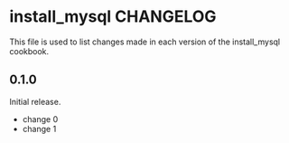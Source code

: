 # install_mysql CHANGELOG

This file is used to list changes made in each version of the install_mysql cookbook.

## 0.1.0

Initial release.

- change 0
- change 1
